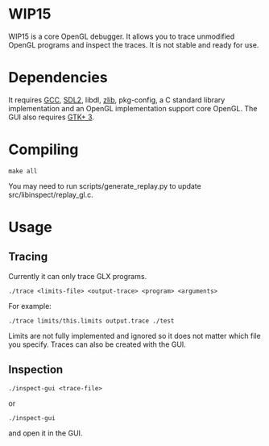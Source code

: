 # WIP15
WIP15 is a core OpenGL debugger. It allows you to trace unmodified OpenGL programs and inspect the traces. It is not stable and ready for use.

# Dependencies
It requires [GCC](https://gcc.gnu.org), [SDL2](https://libsdl.org), libdl, [zlib](http://zlib.net), pkg-config, a C standard library implementation and an OpenGL implementation support core OpenGL.
The GUI also requires [GTK+ 3](http://www.gtk.org).

# Compiling
```shell
make all
```

You may need to run scripts/generate_replay.py to update src/libinspect/replay_gl.c.

# Usage
## Tracing
Currently it can only trace GLX programs.
```shell
./trace <limits-file> <output-trace> <program> <arguments>
```
For example:
```shell
./trace limits/this.limits output.trace ./test
```
Limits are not fully implemented and ignored so it does not matter which file you specify.
Traces can also be created with the GUI.

## Inspection
```shell
./inspect-gui <trace-file>
```
or
```shell
./inspect-gui
```
and open it in the GUI.
